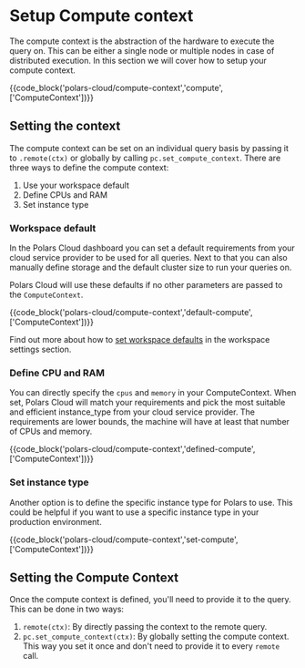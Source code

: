 # Setup Compute context

The compute context is the abstraction of the hardware to execute the query on. This can be either a single node or multiple nodes in case of
distributed execution. In this section we will cover how to setup your compute context. 

{{code_block('polars-cloud/compute-context','compute',['ComputeContext'])}}

## Setting the context

The compute context can be set on an individual query basis by passing it to `.remote(ctx)` or globally by calling `pc.set_compute_context`.
There are three ways to define the compute context:

1. Use your workspace default
2. Define CPUs and RAM
3. Set instance type

### Workspace default

In the Polars Cloud dashboard you can set a default requirements from your cloud service provider
to be used for all queries. Next to that you can also manually define storage and the default cluster
size to run your queries on.

Polars Cloud will use these defaults if no other parameters are passed to the `ComputeContext`. 

{{code_block('polars-cloud/compute-context','default-compute',['ComputeContext'])}}

Find out more about how to [set workspace defaults](../workspace/settings.md) in the workspace settings section.

### Define CPU and RAM

You can directly specify the `cpus` and `memory` in your ComputeContext. When set, Polars Cloud will match your requirements and pick the most suitable and
efficient instance_type from your cloud service provider. The requirements are lower bounds, the machine will have at least that number of CPUs and memory.

{{code_block('polars-cloud/compute-context','defined-compute',['ComputeContext'])}}

### Set instance type

Another option is to define the specific instance type for Polars to use. This could be helpful if
you want to use a specific instance type in your production environment.

{{code_block('polars-cloud/compute-context','set-compute',['ComputeContext'])}}

## Setting the Compute Context

Once the compute context is defined, you'll need to provide it to the query. This can be done in two ways:

1. `remote(ctx)`: By directly passing the context to the remote query.
2. `pc.set_compute_context(ctx)`: By globally setting the compute context. This way you set it once and don't need to provide it to every `remote` call.

